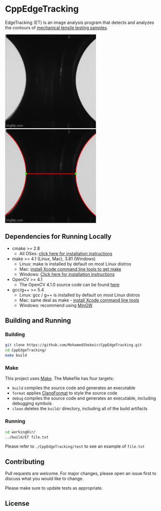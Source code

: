 # CppEdgeTracking

EdgeTracking (ET) is an image analysis program that detects and analyzes the contours of 
[mechanical tensile testing samples](https://en.wikipedia.org/wiki/Tensile_testing). 

<img src="./logo/549myd.gif"/> <img src="./logo/549n07.gif"/> 

## Dependencies for Running Locally
* cmake >= 2.8
  * All OSes: [click here for installation instructions](https://cmake.org/install/)
* make >= 4.1 (Linux, Mac), 3.81 (Windows)
  * Linux: make is installed by default on most Linux distros
  * Mac: [install Xcode command line tools to get make](https://developer.apple.com/xcode/features/)
  * Windows: [Click here for installation instructions](http://gnuwin32.sourceforge.net/packages/make.htm)
* OpenCV >= 4.1
  * The OpenCV 4.1.0 source code can be found [here](https://github.com/opencv/opencv/tree/4.1.0)
* gcc/g++ >= 5.4
  * Linux: gcc / g++ is installed by default on most Linux distros
  * Mac: same deal as make - [install Xcode command line tools](https://developer.apple.com/xcode/features/)
  * Windows: recommend using [MinGW](http://www.mingw.org/)

## Building and Running

### Building
```bash
git clone https://github.com/MohamedShokeir/CppEdgeTracking.git
cd CppEdgeTracking/
make build
```

### Make
This project uses [Make](https://www.gnu.org/software/make/). The Makefile has four targets:
* `build` compiles the source code and generates an executable
* `format` applies [ClangFormat](https://clang.llvm.org/docs/ClangFormat.html) to style the source code
* `debug` compiles the source code and generates an executable, including debugging symbols
* `clean` deletes the `build/` directory, including all of the build artifacts

### Running
```bash
cd workingDir/
../build/ET file.txt
```
Please refer to `./CppEdgeTracking/test` to see an example of `file.txt`

## Contributing
Pull requests are welcome. For major changes, please open an issue first to discuss what you would like to change.

Please make sure to update tests as appropriate.

## License
